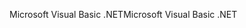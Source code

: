 <span data-ttu-id="608ea-101">Microsoft Visual Basic .NET</span><span class="sxs-lookup"><span data-stu-id="608ea-101">Microsoft Visual Basic .NET</span></span>
